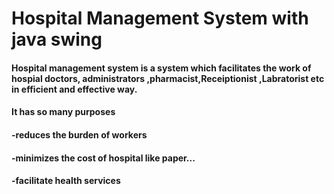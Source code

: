 # Hospital Management System with java swing
#### Hospital management system is a system which facilitates the work of hospial doctors, administrators ,pharmacist,Receiptionist ,Labratorist etc in efficient and effective way.
#### It has so many purposes 
#### -reduces the burden of workers 
#### -minimizes the cost of hospital like paper...
#### -facilitate health services

